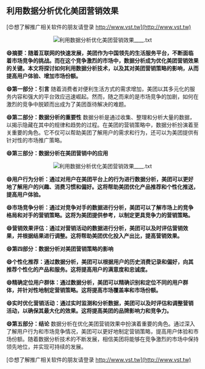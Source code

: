 ## **利用数据分析优化美团营销效果**

[😍想了解推广相关软件的朋友请登录 http://www.vst.tw](http://www.vst.tw)

 <center><img src="https://vst.tw/MP4/tuiguang/png/1.png" alt="利用数据分析优化美团营销效果____.txt"></center>

**😄摘要：随着互联网的快速发展，美团作为中国领先的生活服务平台，不断面临着市场竞争的挑战。而在这个竞争激烈的市场中，数据分析成为优化美团营销效果的关键。本文将探讨如何利用数据分析技术，以及其对美团营销策略的影响，从而提高用户体验、增加市场份额。**

**😄第一部分：引言**
随着消费者对便利生活方式的需求增加，美团以其多元化的服务内容和强大的平台效应迅速崛起。然而，随之而来的是市场竞争的加剧，如何在激烈的竞争中脱颖而出成为了美团亟待解决的难题。

**😄第二部分：数据分析的重要性**
数据分析是通过收集、整理和分析大量的数据，以揭示隐藏在其中的规律和趋势的过程。在美团的营销策略中，数据分析扮演着至关重要的角色。它不仅可以帮助美团了解用户的需求和行为，还可以为美团提供有针对性的市场推广策略。

**😄第三部分：数据分析在美团营销中的应用**

 <center><img src="https://vst.tw/MP4/tuiguang/png/8.png" alt="利用数据分析优化美团营销效果____.txt"></center>

**😄用户行为分析：通过对用户在美团平台上的行为进行数据分析，美团可以更好地了解用户的兴趣、消费习惯和偏好。这将帮助美团优化产品推荐和个性化推送，提高用户体验。**

**😄市场竞争分析：通过对竞争对手的数据进行分析，美团可以了解市场上的竞争格局和对手的营销策略。这将为美团提供参考，以制定更具竞争力的营销策略。**

**😄营销效果评估：通过对营销活动的数据进行分析，美团可以及时评估营销效果，并根据结果进行调整。这将帮助美团优化投入产出比，提高营销效果。**

**😄第四部分：数据分析对美团营销策略的影响**

**😄个性化推荐：通过数据分析，美团可以根据用户的历史消费记录和偏好，向其推荐个性化的产品和服务。这将提高用户的满意度和忠诚度。**

**😄精确定位用户群体：通过数据分析，美团可以精确识别和定位不同的用户群体，并针对性地制定营销策略。这将提高市场覆盖率和市场份额。**

**😄实时优化营销活动：通过实时监测和分析数据，美团可以及时评估和调整营销活动，以确保其最大化的效果。这将提高美团的品牌影响力和竞争力。**

**😄第五部分：结论**
数据分析在优化美团营销效果中扮演着重要的角色。通过深入了解用户行为和市场竞争情况，美团可以更好地制定营销策略，提高用户体验和市场份额。随着数据分析技术的不断发展，相信美团将能够在竞争激烈的市场中保持领先地位，并实现可持续的发展。

[😍想了解推广相关软件的朋友请登录 http://www.vst.tw](http://www.vst.tw)



